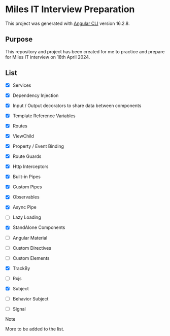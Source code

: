 # Miles IT Interview Preparation

This project was generated with [Angular CLI](https://github.com/angular/angular-cli) version 16.2.8.

## Purpose

This repository and project has been created for me to practice and prepare for Miles IT interview on 18th April 2024.

## List

- [x] Services
- [x] Dependency Injection
- [x] Input / Output decorators to share data between components
- [x] Template Reference Variables
- [x] Routes
- [x] ViewChild
- [x] Property / Event Binding
- [x] Route Guards
- [x] Http Interceptors
- [x] Built-in Pipes
- [x] Custom Pipes
- [x] Observables
- [x] Async Pipe
- [ ] Lazy Loading
- [x] StandAlone Components
- [ ] Angular Material
- [ ] Custom Directives
- [ ] Custom Elements
- [x] TrackBy
- [ ] Rxjs
- [x] Subject
- [ ] Behavior Subject
- [ ] Signal


> [!NOTE]
> More to be added to the list.
